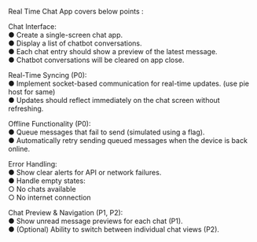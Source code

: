 Real Time Chat App covers below points : 

Chat Interface: <br/>
● Create a single-screen chat app. <br/>
● Display a list of chatbot conversations. <br/>
● Each chat entry should show a preview of the latest message.<br/>
● Chatbot conversations will be cleared on app close.<br/>

Real-Time Syncing (P0):<br/>
● Implement socket-based communication for real-time updates. (use pie host for same)<br/>
● Updates should reflect immediately on the chat screen without refreshing.<br/>

Offline Functionality (P0):<br/>
● Queue messages that fail to send (simulated using a flag).<br/>
● Automatically retry sending queued messages when the device is back online.<br/>

Error Handling:<br/>
● Show clear alerts for API or network failures.<br/>
● Handle empty states:<br/>
○ No chats available<br/>
○ No internet connection<br/>

Chat Preview & Navigation (P1, P2):<br/>
● Show unread message previews for each chat (P1).<br/>
● (Optional) Ability to switch between individual chat views (P2).<br/>
